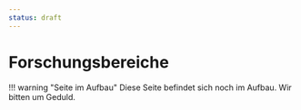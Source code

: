 ```yaml
---
status: draft
---
```


# Forschungsbereiche

!!! warning "Seite im Aufbau"
    Diese Seite befindet sich noch im Aufbau. Wir bitten um Geduld.